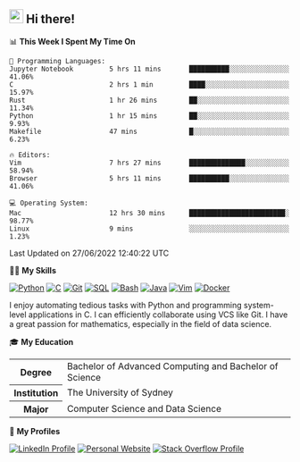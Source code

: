 ## <a href="#"><img src="https://media.giphy.com/media/hvRJCLFzcasrR4ia7z/giphy.gif" width="25px" height="25px"></a> Hi there!

<!--START_SECTION:waka-->
📊 **This Week I Spent My Time On** 

```text
💬 Programming Languages: 
Jupyter Notebook         5 hrs 11 mins       ██████████░░░░░░░░░░░░░░░   41.06% 
C                        2 hrs 1 min         ████░░░░░░░░░░░░░░░░░░░░░   15.97% 
Rust                     1 hr 26 mins        ██░░░░░░░░░░░░░░░░░░░░░░░   11.34% 
Python                   1 hr 15 mins        ██░░░░░░░░░░░░░░░░░░░░░░░   9.93% 
Makefile                 47 mins             █░░░░░░░░░░░░░░░░░░░░░░░░   6.23%

🔥 Editors: 
Vim                      7 hrs 27 mins       ██████████████░░░░░░░░░░░   58.94% 
Browser                  5 hrs 11 mins       ██████████░░░░░░░░░░░░░░░   41.06%

💻 Operating System: 
Mac                      12 hrs 30 mins      ████████████████████████░   98.77% 
Linux                    9 mins              ░░░░░░░░░░░░░░░░░░░░░░░░░   1.23%

```


 Last Updated on 27/06/2022 12:40:22 UTC
<!--END_SECTION:waka-->

💪🏻 **My Skills**

[![Python](https://img.shields.io/badge/-Python-yellow?style=flat-square&logo=Python)](#-my-skills)
[![C     ](https://img.shields.io/badge/-C-blue?style=flat-square&logo=C)](#-my-skills)
[![Git   ](https://img.shields.io/badge/-Git-grey?style=flat-square&logo=Git)](#-my-skills)
[![SQL   ](https://img.shields.io/badge/-SQL-grey?style=flat-square&logo=SQLite)](#-my-skills)
[![Bash  ](https://img.shields.io/badge/-Bash-grey?style=flat-square&logo=GNU-Bash)](#-my-skills)
[![Java  ](https://img.shields.io/badge/-Java-grey?style=flat-square&logo=Java)](#-my-skills)
[![Vim   ](https://img.shields.io/badge/-Vim-grey?style=flat-square&logo=Vim)](#-my-skills)
[![Docker](https://img.shields.io/badge/-Docker-grey?style=flat-square&logo=Docker)](#-my-skills)

I enjoy automating tedious tasks with Python and programming system-level applications in C. I can efficiently collaborate using VCS like Git. I have a great passion for mathematics, especially in the field of data science.

🎓 **My Education**

<table>
<tr>
    <th>Degree</th>
    <td>Bachelor of Advanced Computing and Bachelor of Science</td>
</tr>
<tr>
    <th>Institution</th>
    <td>The University of Sydney</td>
</tr>
<tr>
    <th>Major</th>
    <td>Computer Science and Data Science</td>
</tr>
</table>

🔗 **My Profiles**

[![LinkedIn Profile](https://img.shields.io/badge/-LinkedIn-blue?style=social&logo=LinkedIn)](https://www.linkedin.com/in/ziao-ji)
[![Personal Website](https://img.shields.io/badge/-Personal%20Website-blue?style=social&logo=Bootstrap)](https://www.jiziao.works)
[![Stack Overflow Profile](https://img.shields.io/badge/-Stack%20Overflow-blue?style=social&logo=StackOverflow)](https://stackoverflow.com/users/11658924/spearandshield)
